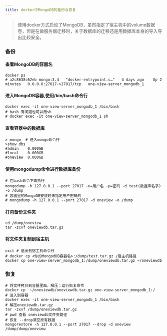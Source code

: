 ```yaml
---
title: docker中MongoDB的备份与恢复
---
```


> 使用docker方式启动了MongoDB，虽然指定了宿主机中的volume数据卷，但是在做服务器迁移时，关于数据库的迁移还是用数据库本身的导入导出比较安全。

<!--more-->

### 备份

#### 查看MongoDB的容器名
```shell script
docker ps
# a2c8638c62eb mongo:3.4   "docker-entrypoint.s…"   4 days ago    Up 2 minutes   0.0.0.0:27017->27017/tcp   one-view-server_mongodb_1
```

#### 进入MongoDB容器,使用/bin/bash命令行
```shell script
docker exec -it one-view-server_mongodb_1 /bin/bash
# bash 有问题也可以用sh
# docker exec -it one-view-server_mongodb_1 sh 
```

#### 查看容器中的数据库
```shell script
> mongo  # 进入mongo命令行
>show dbs
#admin    0.000GB
#local    0.000GB
#oneview  0.000GB
```

#### 使用mongodump命令进行数据库备份
```shell script
# 在bash命令下面执行
mongodump -h 127.0.0.1 --port 27017 -u=用户名 -p=密码 -d test(数据库名字) -o /dump
# 容器里的MongoDB安装时未指定用户密码的
# mongodump -h 127.0.0.1 --port 27017 -d oneview -o /dump
```

#### 打包备份文件夹
```shell script
cd /dump/oneview
tar -zcvf oneviewdb.tar.gz
```

#### 将文件夹复制到宿主机
```shell script
exit # 退出到宿主机命令行
# docker cp <你的MongodDB容器名>:/dump/test.tar.gz /宿主机路径 
docker cp one-view-server_mongodb_1:/dump/oneviewdb.tar.gz ~/oneviewdb
```


### 恢复
```shell 
# 将文件拷贝到容器里面，解压；运行恢复命令
docker cp  ~/oneviewdb/oneviewdb.tar.gz one-view-server_mongodb_1:/
# 进入到容器
docker exec -it one-view-server_mongodb_1 /bin/bash
# 解压oneviewdb.tar.gz
tar -zxvf /dump/oneviewdb.tar.gz
# pwd 查看 oneviewdb文件夹路径
# 恢复 --drop清空原有数据
mongorestore -h 127.0.0.1 --port 27017 --drop -d oneview /dump/dump/oneview
```
